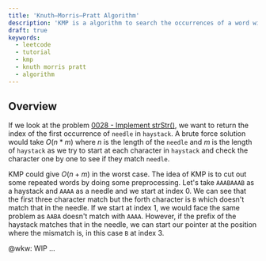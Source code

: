 ```yaml
---
title: 'Knuth–Morris–Pratt Algorithm'
description: 'KMP is a algorithm to search the occurrences of a word within a string'
draft: true
keywords:
  - leetcode
  - tutorial
  - kmp
  - knuth morris pratt
  - algorithm
---
```


<TutorialCredits authors="@wkw"/>

## Overview

If we look at the problem [0028 - Implement strStr()](https://leetcode.com/problems/implement-strstr/), we want to return the index of the first occurrence of `needle` in `haystack`. A brute force solution would take $O(n * m)$ where $n$ is the length of the `needle` and $m$ is the length of `haystack` as we try to start at each character in `haystack` and check the character one by one to see if they match `needle`.

KMP could give $O(n + m)$ in the worst case. The idea of KMP is to cut out some repeated words by doing some preprocessing. Let's take `AAABAAAB` as a haystack and `AAAA` as a needle and we start at index 0. We can see that the first three character match but the forth character is `B` which doesn't match that in the needle. If we start at index 1, we would face the same problem as `AABA` doesn't match with `AAAA`. However, if the prefix of the haystack matches that in the needle, we can start our pointer at the position where the mismatch is, in this case `B` at index 3.

@wkw: WIP ...
